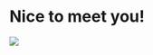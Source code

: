 # Nice to meet you!
<div align="left"> <img src="https://github-readme-stats.vercel.app/api?username=coder-gx&show_icons=true&theme=transparent" /> </div>

